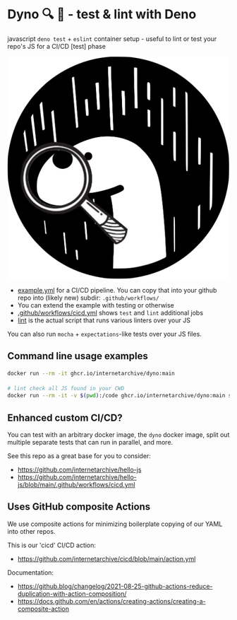 # Dyno 🔍 🦕 - test & lint with Deno

javascript `deno test` + `eslint` container setup - useful to lint or test your repo's JS for a CI/CD [test] phase

![Dino Inspecting](dyno.jpg)

- [example.yml](example.yml) for a CI/CD pipeline.  You can copy that into your github repo into (likely new) subdir: `.github/workflows/`
- You can extend the example with testing or otherwise
- [.github/workflows/cicd.yml](.github/workflows/cicd.yml) shows `test` and `lint` additional jobs
- [lint](lint) is the actual script that runs various linters over your JS

You can also run `mocha` + `expectations`-like tests over your JS files.

## Command line usage examples
```bash
docker run --rm -it ghcr.io/internetarchive/dyno:main

# lint check all JS found in your CWD
docker run --rm -it -v $(pwd):/code ghcr.io/internetarchive/dyno:main sh -c 'cd /code; /app/lint'
```

## Enhanced custom CI/CD?
You can test with an arbitrary docker image, the `dyno` docker image, split out multiple separate tests that can run in parallel, and more.

See this repo as a great base for you to consider:
- https://github.com/internetarchive/hello-js
- https://github.com/internetarchive/hello-js/blob/main/.github/workflows/cicd.yml

## Uses GitHub composite Actions
We use composite actions for minimizing boilerplate copying of our YAML into other repos.

This is our 'cicd' CI/CD action:
- https://github.com/internetarchive/cicd/blob/main/action.yml

Documentation:
- https://github.blog/changelog/2021-08-25-github-actions-reduce-duplication-with-action-composition/
- https://docs.github.com/en/actions/creating-actions/creating-a-composite-action

